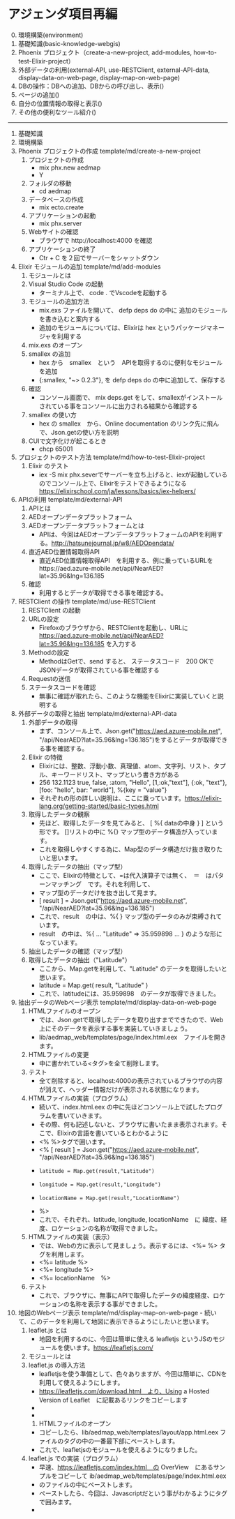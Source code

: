 # アジェンダ項目再編
0. 環境構築(environment)
1. 基礎知識(basic-knowledge-webgis)
2. Phoenix プロジェクト（create-a-new-project, add-modules, how-to-test-Elixir-project）
3. 外部データの利用(external-API, use-RESTClient, external-API-data, display-data-on-web-page, display-map-on-web-page)
4. DBの操作：DBへの追加、DBからの呼び出し、表示()
5. ページの追加()
6. 自分の位置情報の取得と表示()
7. その他の便利なツール紹介()


---
1. 基礎知識
2. 環境構築
3. Phoenix プロジェクトの作成	template/md/create-a-new-project
	1. プロジェクトの作成
        - mix phx.new aedmap
        - Y
	1. フォルダの移動
        - cd aedmap
	1. データベースの作成
        - mix ecto.create
	1. アプリケーションの起動
        - mix phx.server
	1. Webサイトの確認
        - ブラウザで http://localhost:4000 を確認
	1. アプリケーションの終了
        - Ctr + C を２回でサーバーをシャットダウン
4. Elixir モジュールの追加	template/md/add-modules
	1. モジュールとは
	1. Visual Studio Code の起動
        - ターミナル上で、 code . でVscodeを起動する
	1. モジュールの追加方法
        - mix.exs ファイルを開いて、 defp deps do の中に 追加のモジュールを書き込むと案内する
        - 追加のモジュールについては、Elixirは hex というパッケージマネージャを利用する
	1. mix.exs のオープン
	1. smallex の追加
        - hex から　smallex　という　APIを取得するのに便利なモジュールを追加
        - {:smallex, "~> 0.2.3"}, を defp deps do の中に追加して、保存する
	1. 確認
        - コンソール画面で、 mix deps.get をして、smallexがインストールされている事をコンソールに出力される結果から確認する
	1. smallex の使い方
        - hex の smallex　から、Online documentation のリンク先に飛んで、Json.getの使い方を説明
	1. CUIで文字化けが起こるとき
		- chcp 65001
5. プロジェクトのテスト方法		template/md/how-to-test-Elixir-project
	1. Elixir のテスト
        - iex -S mix phx.severでサーバーを立ち上げると、iexが起動しているのでコンソール上で、Elixirをテストできるようになる
		https://elixirschool.com/ja/lessons/basics/iex-helpers/
6. APIの利用	template/md/external-API
	1. APIとは
	1. AEDオープンデータプラットフォーム
	1. AEDオープンデータプラットフォームとは
        - APIは、今回はAEDオープンデータプラットフォームのAPIを利用する。http://hatsunejournal.jp/w8/AEDOpendata/
	1. 直近AED位置情報取得API
        - 直近AED位置情報取得API　を利用する、例に乗っているURLをhttps://aed.azure-mobile.net/api/NearAED?lat=35.96&lng=136.185
	1. 確認
        - 利用するとデータが取得できる事を確認する。
7. RESTClient の操作	template/md/use-RESTClient
	1. RESTClient の起動
	1. URLの設定
        - Firefoxのブラウザから、RESTClientを起動し、URLに　https://aed.azure-mobile.net/api/NearAED?lat=35.96&lng=136.185 を入力する
	1. Methodの設定
        - MethodはGetで、send すると、 ステータスコード　200 OKで JSONデータが取得されている事を確認する
	1. Requestの送信
	1. ステータスコードを確認
		- 無事に確認が取れたら、このような機能をElixirに実装していくと説明する
8. 外部データの取得と抽出	template/md/external-API-data
	1. 外部データの取得
        - まず、コンソール上で、Json.get("https://aed.azure-mobile.net", "/api/NearAED?lat=35.96&lng=136.185")をするとデータが取得できる事を確認する。
	1. Elixir の特徴
        - Elixirには、整数、浮動小数、真理値、atom、文字列、リスト、タプル、キーワードリスト、マップという書き方がある
        - 256 132.1123 true, false, :atom, "Hello", [1,:ok,"text"], {:ok, "text"}, [foo: "hello", bar: "world"], %{key = "value"}
        - それぞれの形の詳しい説明は、ここに乗っています。https://elixir-lang.org/getting-started/basic-types.html
	1. 取得したデータの観察
        - 先ほど、取得したデータを見てみると、 [ %{ dataの中身 } ] という形です。 []リストの中に %{} マップ型のデータ構造が入っています。
        - これを取得しやすくする為に、Map型のデータ構造だけ抜き取りたいと思います。
	1. 取得したデータの抽出（マップ型）
        - ここで、Elixirの特徴として、=は代入演算子では無く、　＝　はパターンマッチング　です。それを利用して、
        - マップ型のデータだけを抜き出して見ます。
        - [ result ] = Json.get("https://aed.azure-mobile.net", "/api/NearAED?lat=35.96&lng=136.185")
        - これで、result　の中は、%{ } マップ型のデータのみが束縛されています。
        - result　の中は、%{ ... "Latitude" => 35.959898 ... } のような形になっています。
	1. 抽出したデータの確認（マップ型）
	1. 取得したデータの抽出（"Latitude"）
        - ここから、Map.getを利用して、"Latitude" のデータを取得したいと思います。
        - latitude = Map.get( result, "Latitude" )
        - これで、latitudeには、35.959898　のデータが取得できました。
9. 抽出データのWebページ表示	template/md/display-data-on-web-page
	1. HTMLファイルのオープン
        - では、Json.getで取得したデータを取り出すまでできたので、Web上にそのデータを表示する事を実装していきましょう。
	    - lib/aedmap_web/templates/page/index.html.eex　ファイルを開きます。
    1. HTMLファイルの変更
	    - 中に書かれている<タグ>を全て削除します。
	1. テスト
        - 全て削除すると、localhost:4000の表示されているブラウザの内容が消えて、ヘッダー情報だけが表示される状態になります。
	1.  HTMLファイルの実装（プログラム）
        - 続いて、index.html.eex の中に先ほどコンソール上で試したプログラムを書いていきます。
        - その際、何も記述しないと、ブラウザに書いたまま表示されます。そこで、Elixirの言語を書いているとわかるように
        - <% %>タグで囲います。
	    - <% [ result ] = Json.get("https://aed.azure-mobile.net", "/api/NearAED?lat=35.96&lng=136.185")
        -     latitude = Map.get(result,"Latitude")
        -     longitude = Map.get(result,"Longitude")
        -     locationName = Map.get(result,"LocationName")
        - %>
        - これで、それぞれ、latitude, longitude, locationName　に 緯度、経度、ロケーションの名称が取得できました。
	1.  HTMLファイルの実装（表示）
        - では、Webの方に表示して見ましょう。表示するには、<%= %> タグを利用します。
        - <%= latitude %><br> 
        - <%= longitude %><br>
        - <%= locationName　%><br>
	1. テスト
        - これで、ブラウザに、無事にAPIで取得したデータの緯度経度、ロケーションの名称を表示する事ができました。
10. 地図のWebページ表示	template/md/display-map-on-web-page
        - 続いて、このデータを利用して地図に表示できるようにしたいと思います。
	1. leaflet.js とは
        - 地図を利用するのに、今回は簡単に使える leafletjs というJSのモジュールを使います。https://leafletjs.com/
	1. モジュールとは
	1. leaflet.js の導入方法
        - leafletjsを使う準備として、色々ありますが、今回は簡単に、CDNを利用して使えるようにします。
        - https://leafletjs.com/download.html　より、Using a Hosted Version of Leaflet　に記載あるリンクをコピーします
        - <link rel="stylesheet" href="https://unpkg.com/leaflet@1.4.0/dist/leaflet.css" />
        - <script src="https://unpkg.com/leaflet@1.4.0/dist/leaflet.js"></script>
        1. HTMLファイルのオープン
        - コピーしたら、lib/aedmap_web/templates/layout/app.html.eex ファイルの<head>タグの中の一番最下部にペーストします。
        - これで、leafletjsのモジュールを使えるようになりました。
	1. leaflet.js での実装（プログラム）
        - 早速、https://leafletjs.com/index.html　の OverView　にあるサンプルをコピーして ib/aedmap_web/templates/page/index.html.eex
        - のファイルの中にペーストします。
        - ペーストしたら、今回は、Javascriptだという事がわかるように<script></script>タグで囲みます。
        - <script>
        - var map = L.map('map').setView([51.505, -0.09], 13);
		- 
        - L.tileLayer('https://{s}.tile.openstreetmap.org/{z}/{x}/{y}.png', {
        -     attribution: '&copy; <a href="https://www.openstreetmap.org/copyright">OpenStreetMap</a> contributors'
        - }).addTo(map);
		- 
        - L.marker([51.5, -0.09]).addTo(map)
        -     .bindPopup('A pretty CSS3 popup.<br> Easily customizable.')
        -     .openPopup();
        - </scirpt>
	1. leaflet.js での実装（表示）
        - `<script>` で地図を作る機能を実装したので、次いでJavascriptが機能する場所を追加しましょう。
        - htmlの中で、divタグを利用します。<div id="map"></div> タグを追加します。
    	- まだ、表示されません。それは、機能はある、構造もある、けど見せ方がまだ未定義でしたので、見せ方を定義します。
        - 見せ方はCSSで定義するので、CSSだとわかるように<style></style>タグで囲みます。
        - 今回は、lib/aedmap_web/templates/layout/app.html.eex のファイルの<head>タグの中に書くようにします。
        - div#map{ width: 100%; heigth: 500px; }
        - これで、表示されました。
	1. プログラム部分の解説
        - では、このMapのポイントをAPIで取得したデータに従って表示されるようにしましょう。
		- 
        - その為に、leafletjsの<script>の中を解説していきます。
		- 
        - こちらですが、　var map = L.map('map').setView([51.505, -0.09], 13);
		- 
        - 地図が最初に表示される際の中心位置と 地図のズームレベルを定義します。
        - var map = L.map('map').setView([緯度, 経度], ズームレベル);
		- 
        - 続いて、マーカーをつけている箇所は次のようになります。
        - L.marker([緯度, 経度]).addTo(map)
        -     .bindPopup('ポップアップに表示する内容')
        -     .openPopup();
		- 
        - そして、ここは何をしているかというと、
        - L.tileLayer('https://{s}.tile.openstreetmap.org/{z}/{x}/{y}.png', {
        -     attribution: '&copy; <a href="https://www.openstreetmap.org/copyright">OpenStreetMap</a> contributors'
        - }).addTo(map);
		- 
        - https://{s}.tile.openstreetmap.org/{z}/{x}/{y}.pngは、表示したい地図タイルのURLを指定しています。
	1. 地図タイルの変更
        - この例では、Openstreetmapの地図タイルを利用していますが、国土地理院のタイルを利用する場合はここを

        - https://maps.gsi.go.jp/development/ichiran.html　にある、https://cyberjapandata.gsi.go.jp/xyz/std/{z}/{x}/{y}.png
        - に変更する事で、地図を変更する事が可能です。

        - また、その際には、attribution: '&copy; <a href="https://www.openstreetmap.org/copyright">OpenStreetMap</a>の部分を
        - 国土地理院の記載に変更する必要があります。URLは国土地理院のページに、

        - 地理院タイル一覧ページ（https://maps.gsi.go.jp/development/ichiran.html）へのリンクを付けてください。

        - と書いてあるので、次のように変更します。
        - attribution: '&copy; <a href="https://maps.gsi.go.jp/development/ichiran.html">国土地理院</a>

        - このように地図タイルを変更する事も簡単にできます。

        - 今回は、オープンストリートマップのタイルで進めます。
1. 地点データの追加		template/md/add-location-data
	1. 外部データからの追加
        - それでは、地図を描画している箇所を理解した所で、APIのデータを追加できるようにしましょう。
		- 
        - <script>
        - var map = L.map('map').setView([<%= latitude %>, <%= longitude %>], 13);
		- 
        - L.tileLayer('https://{s}.tile.openstreetmap.org/{z}/{x}/{y}.png', {
        -     attribution: '&copy; <a href="https://www.openstreetmap.org/copyright">OpenStreetMap</a> contributors'
        - }).addTo(map);
		- 
        - L.marker([<%= latitude %>, <%= longitude %>]).addTo(map)
        -     .bindPopup('<%= locationName　%>')
        -     .openPopup();
        - </scirpt>
	1. DBとは
	1. DBへの入力
        - では、続いて DBへの入力を追加します。コンソール画面から次のコマンドを打ちます。
		- 
        - mix phx.gen.html AED Location locations latitude:float longitude:float locationName:string
        - lib/aedmap_web/router.ex　のscope　の中に　resources "/locations", LocationController　を追記します。
        - scope "/", AedmapWeb do
        -     pipe_through :browser
		- 
        -     get "/", PageController, :index
        -     resources "/locations", LocationController
        - end
        - 期日をしたら、保存し、コンソールから次のコマンドを打ちます。
		- mix ecto.migrate
	1. 表示の確認
        - 追加できたら、iex -S mix phx.server でサーバーを立ち上げて、ブラウザで確認します。
        - ブラウザから、http://localhost:4000/locations　でページが表示される事を確認します。		
	1. Webページからのデータ追加
        - New Location をクリックして、Latitude、Longitude、Locationname にデータを入れて見ましょう。
        - 例えば、文京区のAEDのオープンデータを確認して見ます。
        - https://www.city.bunkyo.lg.jp/bosai/bosai/bousai/snota/aed/settikasho.html
        - PDFで配置の施設一覧が確認できます。この施設名から緯度経度を探して、登録して見たいと思います。
        - 施設名から緯度経度を調べられるサイトを探すといくつかありますが、今回はこちらを利用して見ます。
        - https://user.numazu-ct.ac.jp/~tsato/webmap/sphere/coordinates/yahoo_olp/
        - 文教シビックセンターで検索すると、35.707895	139.752286 が取得できました。
        - 早速、DBに入力して見ます。各入力欄にデータを入力して、Saveを押すと、Show Locationに画面が切り替わり、
        - DBに入った事が確認できます。
        - Editを押すと、修正する事も可能です。
	- もう一件追加して見ましょう。　礫川地域活動センター, 35.711938、 139.750418、で入力します。
        - それでは、入力したDBからデータを取得して、地図にマップするのを追加して見ましょう。

lib/aedmap_web/templates/location/index.html.eex
というファイルが作られています。ここに地図を追加して行きましょう。
lib/aedmap_web/templates/page/index.html.eex のファイルに書いた、コードを全てコピーします。
lib/aedmap_web/templates/location/index.html.eex　のページの一番下の行に書いてある
<span><%= link "New Location", to: Routes.location_path(@conn, :new) %></span>
より下に、先ほどコピーした内容を全て貼り付けます。
そうすると、AEDオープンデータプラットフォームから出した内容が表示された地図がブラウザに表示されます。

### DBの操作

この地図の内容をDBから取得した内容に変更していきます。
DBの操作には、Ectoのモジュールを利用する事でできます。
コンソールで、次のように書いてください。
```elixir
Ecto.Adapters.SQL.query( Aedmap.Repo  ,"SELECT * FROM locations", [])
{:ok,
%Postgrex.Result{
  columns: ["id", "latitude", "longitude", "locationName", "inserted_at",
   "updated_at"],
  command: :select,
  connection_id: 44500,
  messages: [],
  num_rows: 2,
  rows: [
    [1, 35.707895, 139.752286, "文教シビックセンター",
     ~N[2019-01-28 09:52:10.000000], ~N[2019-01-28 09:52:10.000000]],
    [2, 35.711938, 139.750418, "礫川地域活動センター",
     ~N[2019-01-29 03:55:12.000000], ~N[2019-01-29 03:55:12.000000]]
  ]
}}
```
 結果が表示されます。
結果をみると、statusと、構造体のタプル形式でデータを持っているのがわかります。
{ status, struct }のタプルで結果が取得されるので、構造体だけ取得できるように、あらかじめ、モジュール化しておきます。
lib/util/db.ex libフォルダ直下に、utilフォルダを作成し、db.exファイルを作ります。
```elixir
defmodule Db do
  def query(sql) do
    case Ecto.Adapters.SQL.query( Aedmap.Repo  ,sql, []) do
      {:ok, result } -> result
      {:error, _result } -> "sql error"
    end
  end
end
```
コンソールで利用できるか確かめます。コンソールに戻ったら、recompile　と入力してください。
:ok が表示されたら、無事にコンパイルされています。
それでは、無事にモジュールが利用できるか確認して見ましょう。
data = Db.query("SELECT * FROM locations;")
これで、dataに構造体のデータが紐づけられました。
構造体のデータは、.key名でデータを取得できます。
data.columns をコンソールで表示して見ます。
["id", "latitude", "longitude", "locationName", "inserted_at", "updated_at"]
続いて、data.rows をコンソールで表示して見ます。
[
  [1, 35.707895, 139.752286, "文教シビックセンター",
   ~N[2019-01-28 09:52:10.000000], ~N[2019-01-28 09:52:10.000000]],
  [2, 35.711938, 139.750418, "礫川地域活動センター",
   ~N[2019-01-29 03:55:12.000000], ~N[2019-01-29 03:55:12.000000]]
]
このままだと、columnsとrowsが対のデータになっていないので、columnsとrowsのタプル形式に変換します。
そこで、List.zip　を使います。
List.zip([[1,2],[3,4]])の形の引数を渡すと　[{1, 3}, {2, 4}] のようなタプルを保持したリストを返してくれます。
List.zip([data.columns, data,rows])とすれば良さそうです。しかし、data.rowsの形は[]リストの中に[]リストを持つ
データなので、一つのリストだけ取得して使いたいです。
そこで、ここでは試しに、先頭のリストだけ取得する方法を利用します。
[head | tail ] = data.rows
これで、headに一つめのリストだけが入るので、List.zipで利用して見ます。
List.zip([data.columns, head])
[
  {"id", 1},
  {"latitude", 35.707895},
  {"longitude", 139.752286},
  {"locationName", "文教シビックセンター"},
  {"inserted_at", ~N[2019-01-28 09:52:10.000000]},
  {"updated_at", ~N[2019-01-28 09:52:10.000000]}
]
無事に、columnsとrowの対のタプルを保持したリストができました。
今度は、このデータをMap.getで利用できるようにマップ型に変換したいと思います。
Map型にするには、Enum.intoを利用します。第一引数に、リスト、第２引数に %{} を入れる事で、Map型に変換した値が返ってきます。
Enum.into(List.zip([data.columns, head]), %{})
%{
  "id" => 1,
  "inserted_at" => ~N[2019-01-28 09:52:10.000000],
  "latitude" => 35.707895,
  "locationName" => "文教シビックセンター",
  "longitude" => 139.752286,
  "updated_at" => ~N[2019-01-28 09:52:10.000000]
}
これで、Map.getで値を取得しやすい形に変形できました。
次に、問題なのは、data.rowsはリストの中に入れ子でリストが入っているデータ形式です。
リストの中の一つ一つのリストをMap型に変換したい為、繰り返し処理させたいです。
そのような時に便利なのが、Enum.mapというものがあります。
Enum.map(リスト、処理) 第１引数にリストを入れ、第二引数に処理を書きます。
すると、リストの１つの値毎に処理を実行してくれます。
例えば、Enum.map([1,2,3], fn x -> x * 2 end ) と書きます。
そうすると、リストの中身が２倍された値が返ってきます。
[2, 4, 6]
これを利用して、第１引数に、data.rowsを、第２引数に先ほど、書いた、Enum.into(List.zip([data.columns, head]), %{})を
入れます。その際に、第二引数は無名関数と呼ばれる形式で、fn x -> 処理 end という形で入れます。xは第１引数で入れたリストの1つ
1つの値が入ってくると考えてください。
Enum.map(data.rows, fn row -> Enum.into(List.zip([data.columns, row]), %{}) end )
[
  %{
    "id" => 1,
    "inserted_at" => ~N[2019-01-28 09:52:10.000000],
    "latitude" => 35.707895,
    "locationName" => "文教シビックセンター",
    "longitude" => 139.752286,
    "updated_at" => ~N[2019-01-28 09:52:10.000000]
  },
  %{
    "id" => 2,
    "inserted_at" => ~N[2019-01-29 03:55:12.000000],
    "latitude" => 35.711938,
    "locationName" => "礫川地域活動センター",
    "longitude" => 139.750418,
    "updated_at" => ~N[2019-01-29 03:55:12.000000]
  }
]
これで、やりたい事ができたので、Dbモジュールの中に追加しましょう。
lib/util/db.ex
わかりやすくする為に、パイプで繋げる書き方に変えて見ます。
defp get(column, row) do
    List.zip([ column, row ])
    |> Enum.into(%{})
end
defにpをつけて、defpにする事で、モジュール外から利用できなくする事ができます。この関数はこのモジュールの中で使うものとして、defpにしておきます。
続いて、Enum.mapを追加します。
  def map(result) do
     Enum.map(result.rows, fn row -> get(result.columns, row) end )
  end
これで、Db　モジュールが完成です。以下のようになって入ればOKです。
defmodule Db do
  def query(sql) do
    case Ecto.Adapters.SQL.query( Aedmap.Repo  ,sql, []) do
      {:ok, result } -> result
      {:error, _result } -> "sql error"
    end
  end
  # Enum.mapをして、result.rowsの[[a],[b],[c]...]のようなリストを一つずつ、columnをkeyにするMap型に変換している
  def map(result) do
     Enum.map(result.rows, fn row -> get(result.columns, row) end )
  end
  # List.zipで[[1,2],[3,4]] => [ {1,3}, {2, 4} ]のタプルにする。Enum.intoで [ %{1 => 3}, %{2 => 4} ]のマップ型にする
  defp get(column, row) do
    List.zip([ column, row ])
    |> Enum.into(%{})
  end
end
書き終えたら、,コンソールから、recompileしましょう。
無事に動くかテストします。次のコマンドを打ってください。
data = Db.query("SELECT * FROM locations;")
results = Db.map(data)
それでは、lib/aedmap_web/templates/location/index.html.eex の中身を書き換えて行きましょう。
Json.getから取得してきていた箇所を削除し、Dbから取得する形にします。
コンソールで実行したコマンドを書きます。
<%
data = Db.query("SELECT * FROM locations;")
results = Db.map(data)
%>
次に、js　のmapの中心位置を決める緯度と経度にデータを入れたいと思います。今回は、最初のデータに入っている緯度と経度を
反映させるようにしたいと思います。
Elixir部分に以下を追加
[ head | tail ] = results 
latitude = Map.get(head,"latitude")
longitude = Map.get(head,"longitude")
jsに以下を追加
var map = L.map('map').setView([<%= latitude %>, <%= longitude %>], 13);
続いて、mapに追加するマーカーを複数表示する為に、
以下のように記述します。
<%= for result <- results do %>
L.marker([<%= Map.get(result,"latitude") %>, <%= Map.get(result,"longitude") %>]).addTo(map)
    .bindPopup('<%= Map.get(result,"locationName") %>')
    .openPopup();
<%= end %>

これで、DBから値を取得して地図に反映させる事ができました。

次に、JavascriptのgeolocationというAPIを利用して、端末から自分の位置情報、緯度と経度を取得する方法を追加して行きましょう。

詳しくは、こちらのサイトに記載されています。https://developer.mozilla.org/ja/docs/Web/API/Geolocation/Using_geolocation

このサイトのスクリプトを貼り付けて動かして見ましょう。

その前に、新しいページを追加したいと思います。

lib/aedmap_web/router.ex

scoopの中に次を追記します。追記する場所は、get "/", PageController, :indexの１行したに挿入しましょう。

get "/geolocation", GeoController, :index

続いて、controllersに controllerモジュールを追加します。

lib/aedmap_web/controllers/geo_controller.ex　ファイルを追加して、以下の記述を追加します。

defmodule AedmapWeb.GeoController do
  use AedmapWeb, :controller

  def index(conn, _params) do
    render(conn, "index.html")
  end
end

続いて、lib/aedmap_web/views/geo_view.ex を追加して、以下の記述を追加します。

defmodule AedmapWeb.GeoView do
  use AedmapWeb, :view
end

そして、最後に lib/aedmap_web/templates/geo/index.html.eex を追加します。

index.html.eexの中に、https://developer.mozilla.org/ja/docs/Web/API/Geolocation/Using_geolocation
の中の　Geolocation のライブサンプル　をコピーしてペーストします。

サンプルを動かして見ましょう。imgが出てこないですね。これは、google map　APIを利用しているのですが、google map APIの
利用が無料ではなくなったので、利用できなくなった為です。
この部分を削除して、leafletjsの地図を表示できるように改良しましょう。

var img = new Image();
    img.src = "https://maps.googleapis.com/maps/api/staticmap?center=" + latitude + "," + longitude + "&zoom=13&size=300x300&sensor=false";

    output.appendChild(img);

修正箇所は、　function success(position) の関数の中を書き換えて行きます。
関数の中の変数にleafletjsのmapを生成するL.mapを追記していきます。

  function success(position) {
    var latitude  = position.coords.latitude;
    var longitude = position.coords.longitude;
    var map = L.map('map').setView([ latitude , longitude ], 15);

    L.tileLayer('https://{s}.tile.openstreetmap.org/{z}/{x}/{y}.png', {
        attribution: '&copy; <a href="https://www.openstreetmap.org/copyright">OpenStreetMap</a> contributors'
    }).addTo(map);

    L.marker([latitude,  longitude ]).addTo(map)
        .bindPopup('あなたの現在位置'+ '<p>Latitude is ' + latitude + '° <br>Longitude is ' + longitude + '°</p>')
        .openPopup();

    output.innerHTML = 'あなたの現在位置'+ '<p>Latitude is ' + latitude + '° <br>Longitude is ' + longitude + '°</p>';
    output.appendChild(map);
  }

これで、自分の現在位置をJavascriptから取得する事ができるようになりました。

複数ページを作成したので、簡単にページの移動ができるようにリンクを追加して起きましょう。

<li><a href="http://localhost:4000/">home</a></li>
<li><a href="http://localhost:4000/locations">input form</a></li>
<li><a href="http://localhost:4000/geolocation">My GEO location</a></li>

これらを、lib/aedmap_web/templates/layout/app.html.eex の<header>タグの<nav>タグの<ul>タグの中に追加します。

最後に、mapに追加の情報を入力できるturf.jsを紹介します。こちらを利用すると、Mapに追加情報を付け加えられます。

http://turfjs.org/

ここで、turf.bufferを利用して半径500mくらいのサークルを表示させたいが、うまくいってない。

---

---

#メモ
  - 今、何やっているか？の進捗が確認できる事 (作業に連番を振る)
  - 画面の上に出てる
  - 確認の仕方
  - Gistにコピペ用のソースを上げておいて、名前と番号を振り直し
  - これコピペして下さい。で進む。
  - 解説重視
  - G空間に利用できるオープンデータの一覧
  - G空間に役立ちそうなElixirの使えそうなライブラリの一覧
  - 技術選定・学習内容の編集：瑛佑　（映像）
  - ドキュメント編集長：松本
  - 調査・作業：多田

 #最終確認事項
 - 項目の採番
 - 採番されている要素には全てページ内リンク
 - 外部リンク先（青文字、下線）
 - ページ内リンク（色普通、下線なし）
 - 名称の大文字小文字、誤字脱字
 - 文章中のページ内リンクは<a href="#/">で検索
 - ページタイトル



---

# Windowsメモ

<!-->
We are almost there! The following steps are missing:

    $ cd gismap
    $ mix deps.get
    $ cd assets && npm install && node node_modules/webpack/bin/webpack.js --mode development

Then configure your database in config/dev.exs and run:

    ($ cd ../)
    $ mix ecto.create

Start your Phoenix app with:

    $ mix phx.server

You can also run your app inside IEx (Interactive Elixir) as:

    $ iex -S mix phx.server


### Phoenix v1.4 のインストール
- 管理者権限でコマンドプロンプトを起動する
- 入力するコマンドは同じ `mix archive.install hex phx_new 1.4.0`
```
C:\WINDOWS\system32>mix archive.install hex phx_new 1.4.0
Could not find Hex, which is needed to build dependency :phx_new
Shall I install Hex? (if running non-interactively, use "mix local.hex --force") [Yn] Y
1. creating c:/Users/yukim/.mix/archives/hex-0.19.0
Resolving Hex dependencies...
Dependency resolution completed:
New:
[32m  phx_new 1.4.0[0m
* Getting phx_new (Hex package)
All dependencies are up to date
Compiling 10 files (.ex)
Generated phx_new app
Generated archive "phx_new-1.4.0.ez" with MIX_ENV=prod
Are you sure you want to install "phx_new-1.4.0.ez"? [Yn] Y
* creating c:/Users/yukim/.mix/archives/phx_new-1.4.0
```
---

### Visual Studio Code の使い方
- 管理者権限で Visual Studio Code を起動する
- 入力するコマンドを `code .` から `code . -r` に変える

---

### コマンド
`explorer （表示したいフォルダ）`  エクスプローラーでフォルダを開く
`dir` 現在のフォルダの中身を表示する
`cd （移動したいフォルダ）`  フォルダを移動する
`cd`  現在のフォルダの位置（パス）を表示する

-->
---

@quote[Macは、ターミナルと呼ぶ](https://developer.apple.com/library/archive/technotes/tn2002/tn2071.html#//apple_ref/doc/uid/DTS10003098)

@quote[Windowsは、コマンドプロンプトと呼ぶ](https://docs.microsoft.com/en-us/windows-server/administration/windows-commands/windows-commands)


---

カットしたインクルード
---?include=template/md/basic-knowlede-webgis/PITCHME.md
---?include=template/md/environment/PITCHME.md
---?include=template/md/Building-APIServer/PITCHME.md
---?include=template/md/Show-map/PITCHME.md
---?include=template/md/External-API-call/PITCHME.md
---?include=template/md/DB-operation/PITCHME.md
---?include=template/md/Internal-API-call/PITCHME.md
---?include=template/md/points-to-the-map/PITCHME.md
---?include=template/md/own-latitude-longitude/PITCHME.md
